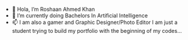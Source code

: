 - 👋 Hola, I’m Roshaan Ahmed Khan
- 🌱 I’m currently doing Bachelors In Artificial Intelligence
- 📫 I am also a gamer and Graphic Designer/Photo Editor
I am just a student trying to build my portfolio with the beginning of my codes...

<!---
RoshaanK20/RoshaanK20 is a ✨ special ✨ repository because its `README.md` (this file) appears on your GitHub profile.
You can click the Preview link to take a look at your changes.
--->
